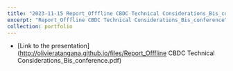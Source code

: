 ```yaml
---
title: "2023-11-15 Report_Offfline CBDC Technical Considerations_Bis_conference"
excerpt: "Report_Offfline CBDC Technical Considerations_Bis_conference"
collection: portfolio
---
```


* [Link to the presentation](http://olivieratangana.github.io/files/Report_Offfline CBDC Technical Considerations_Bis_conference.pdf)

